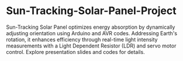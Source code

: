 # Sun-Tracking-Solar-Panel-Project
Sun-Tracking Solar Panel optimizes energy absorption by dynamically adjusting orientation using Arduino and AVR codes. Addressing Earth's rotation, it enhances efficiency through real-time light intensity measurements with a Light Dependent Resistor (LDR) and servo motor control. Explore presentation slides and codes for details.
